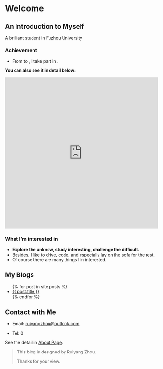 # Welcome

## An Introduction to Myself

A brilliant student in Fuzhou University

### Achievement

- From to , I take part in .

**You can also see it in detail below:**


<iframe width="760px" height="500px" src="https://sway.office.com/s/fVfcBAKtNjWBf4rH/embed" frameborder="0" marginheight="0" marginwidth="0" max-width="100%" sandbox="allow-forms allow-modals allow-orientation-lock allow-popups allow-same-origin allow-scripts" scrolling="no" style="border: none; max-width: 100%; max-height: 100vh" allowfullscreen mozallowfullscreen msallowfullscreen webkitallowfullscreen></iframe>

### What I’m interested in

- **Explore the unknow, study interesting, challenge the difficult.**
- Besides, I like to drive, code, and especially lay on the sofa for the rest.
- Of course there are many things I’m interested.

## My Blogs

<ul>
  {% for post in site.posts %}
    <li>
      <a href="{{ post.url }}">{{ post.title }}</a>
    </li>
  {% endfor %}
</ul>

## Contact with Me

- Email: [ruiyangzhou@outlook.com](ruiyangzhou@outlook.com)

- Tel: 0

See the detail in [About Page](https://fentaniao.github.io/about.html).

> This blog is designed by Ruiyang Zhou.
>
> Thanks for your view.

